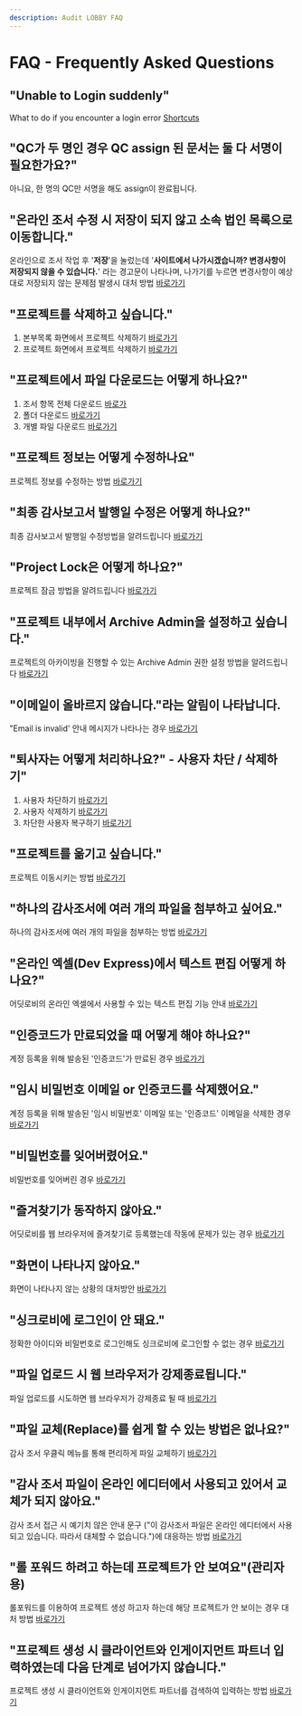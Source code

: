 ```yaml
---
description: Audit LOBBY FAQ
---
```


# FAQ - Frequently Asked Questions

## "Unable to Login suddenly"

What to do if you encounter a login error [Shortcuts](login-error-01.md)

## "QC가 두 명인 경우 QC assign 된 문서는 둘 다 서명이 필요한가요?"

아니요, 한 명의 QC만 서명을 해도 assign이 완료됩니다.

## "온라인 조서 수정 시 저장이 되지 않고 소속 법인 목록으로 이동합니다."

온라인으로 조서 작업 후 '**저장**'을 눌렀는데 '**사이트에서 나가시겠습니까? 변경사항이 저장되지 않을 수 있습니다.**' 라는 경고문이 나타나며, 나가기를 누르면 변경사항이 예상대로 저장되지 않는 문제점 발생시 대처 방법 [바로가기](dev-express-issue-2019-dec.md#undefined)

## "프로젝트를 삭제하고 싶습니다."

1. 본부목록 화면에서 프로젝트 삭제하기 [바로가기](project_delete.md#1)  
2. 프로젝트 화면에서 프로젝트 삭제하기 [바로가기](project_delete.md#2)     

## "프로젝트에서 파일 다운로드는 어떻게 하나요?"

1. 조서 항목 전체 다운로드 [바로가](undefined-3.md#1)     
2. 폴더 다운로드 [바로가기](undefined-3.md#2)   
3. 개별 파일 다운로드 [바로가기](undefined-3.md#3)    

## "프로젝트 정보는 어떻게 수정하나요"

프로젝트 정보를 수정하는 방법 [바로가기](project-info-update.md)

## "최종 감사보고서 발행일 수정은 어떻게 하나요?"

최종 감사보고서 발행일 수정방법을 알려드립니다 [바로가기](undefined-4.md)

## "Project Lock은 어떻게 하나요?"

프로젝트 잠금 방법을 알려드립니다 [바로가기](project-lock.md)

## "프로젝트 내부에서 Archive Admin을 설정하고 싶습니다."

프로젝트의 아카이빙을 진행할 수 있는 Archive Admin 권한 설정 방법을 알려드립니다 [바로가기](undefined-5.md)

## "이메일이 올바르지 않습니다."라는 알림이 나타납니다.

"Email is invalid' 안내 메시지가 나타나는 경우 [바로가기](.-..md)

## "퇴사자는 어떻게 처리하나요?" - 사용자 차단 / 삭제하기"

1. 사용자 차단하기 [바로가기](suspend-or-remove-user.md#2)       
2. 사용자 삭제하기 [바로가기](suspend-or-remove-user.md#3)      
3. 차단한 사용자 복구하기 [바로가기](suspend-or-remove-user.md#4)      

## "프로젝트를 옮기고 싶습니다."

프로젝트 이동시키는 방법 [바로가기](project-move.md)

## "하나의 감사조서에 여러 개의 파일을 첨부하고 싶어요."

하나의 감사조서에 여러 개의 파일을 첨부하는 방법 [바로가기](.-2.md)

## "온라인 엑셀\(Dev Express\)에서 텍스트 편집 어떻게 하나요?"

어딧로비의 온라인 엑셀에서 사용할 수 있는 텍스트 편집 기능 안내 [바로가기](dev-express.md)

## "인증코드가 만료되었을 때 어떻게 해야 하나요?"

계정 등록을 위해 발송된 '인증코드'가 만료된 경우 [바로가기 ](undefined-1.md)

## "임시 비밀번호 이메일 or 인증코드를 삭제했어요."

계정 등록을 위해 발송된 '임시 비밀번호' 이메일 또는 '인증코드' 이메일을 삭제한 경우 [바로가기](.-1.md)

## "비밀번호를 잊어버렸어요."

비밀번호를 잊어버린 경우 [바로가기](.-4.md)

## "즐겨찾기가 동작하지 않아요."

어딧로비를 웹 브라우저에 즐겨찾기로 등록했는데 작동에 문제가 있는 경우 [바로가기](undefined.md)

## "화면이 나타나지 않아요."

화면이 나타나지 않는 상황의 대처방안 [바로가기 ](untitled.md)

## "싱크로비에 로그인이 안 돼요."

정확한 아이디와 비밀번호로 로그인해도 싱크로비에 로그인할 수 없는 경우 [바로가기](synclobby.md)

## "파일 업로드 시 웹 브라우저가 강제종료됩니다."

파일 업로드를 시도하면 웹 브라우저가 강제종료 될 때 [바로가기](undefined-2.md)

## "파일 교체\(Replace\)를 쉽게 할 수 있는 방법은 없나요?"

감사 조서 우클릭 메뉴를 통해 편리하게 파일 교체하기 [바로가기](file-replace.md)

## "감사 조서 파일이 온라인 에디터에서 사용되고 있어서 교체가 되지 않아요."

감사 조서 접근 시 예기치 않은 안내 문구 \("이 감사조서 파일은 온라인 에디터에서 사용되고 있습니다. 따라서 대체할 수 없습니다."\)에 대응하는 방법 [바로가기](undefined-7.md)

## "롤 포워드 하려고 하는데 프로젝트가 안 보여요"\(관리자용\)

롤포워드를 이용하여 프로젝트 생성 하고자 하는데 해당 프로젝트가 안 보이는 경우 대처 방법 [바로가기](undefined-6.md)

## "프로젝트 생성 시 클라이언트와 인게이지먼트 파트너 입력하였는데 다음 단계로 넘어가지 않습니다."

프로젝트 생성 시 클라이언트와 인게이지먼트 파트너를 검색하여 입력하는 방법 [바로가기](1..md)

